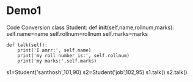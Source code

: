 # Demo1
Code Conversion
class  Student:
    def __init__(self,name,rollnum,marks):
        self.name=name
        self.rollnum=rollnum
        self.marks=marks
    
    def talk(self):
        print('I amrr:', self.name)
        print('my roll number is:', self.rollnum)
        print('my marks:',self.marks)
        
s1=Student('santhosh',101,90)
s2=Student('job',102,95)
s1.talk()
s2.talk()
        
